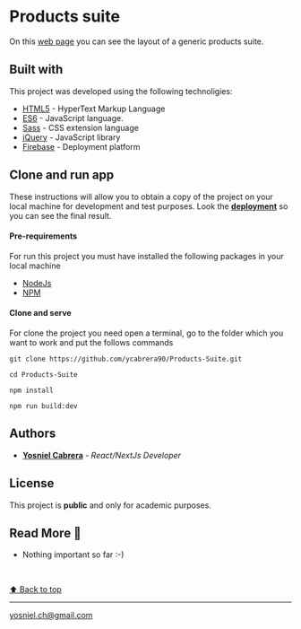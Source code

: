 # Products suite
On this [web page](https://eip-products-suite.web.app/) you can see the layout of a generic products suite.

## Built with
This project was developed using the following technoligies:
* [HTML5](https://developer.mozilla.org/es/docs/Glossary/HTML5) - HyperText Markup Language
* [ES6](https://developer.mozilla.org/es/docs/Web/JavaScript) - JavaScript language.
* [Sass](https://sass-lang.com/) - CSS extension language
* [jQuery](https://jquery.com/) - JavaScript library
* [Firebase](https://firebase.google.com/?gclid=CjwKCAiAh9qdBhAOEiwAvxIok3J8nI-zvku3-9y1V7vpSI4R2o-O-8kHelH8p6Ajg8YQbq_TRTLrlxoCr_4QAvD_BwE&gclsrc=aw.ds) - Deployment platform
  


## Clone and run app
These instructions will allow you to obtain a copy of the project on your local machine for development and test purposes.
Look the [**deployment**](https://eip-products-suite.web.app/) so you can see the final result.


#### Pre-requirements
For run this project you must have installed the following packages in your local machine

* [NodeJs](https://nodejs.org/en/) 
* [NPM](https://docs.npmjs.com/downloading-and-installing-node-js-and-npm)

#### Clone and serve
For clone the project you need open a terminal, go to the folder which you want to work and put the follows commands
```
git clone https://github.com/ycabrera90/Products-Suite.git

cd Products-Suite

npm install

npm run build:dev
```

## Authors
* [**Yosniel Cabrera**](https://www.linkedin.com/in/eip-studios/) - *React/NextJs Developer* 
  
## License
This project is **public** and only for academic purposes.

## Read More 🎁
* Nothing important so far  :-)

<br>

[⬆ Back to top](#products-suite)<br>
  
---
yosniel.ch@gmail.com
